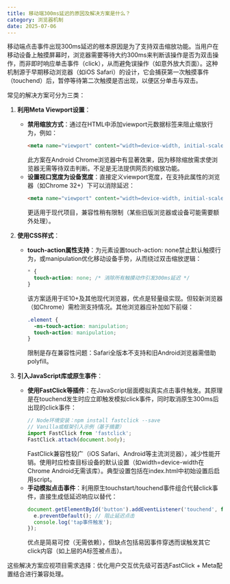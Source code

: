 ```yaml
---
title: 移动端300ms延迟的原因及解决方案是什么？
category: 浏览器机制
date: 2025-07-06
---
```

移动端点击事件出现300ms延迟的根本原因是为了支持双击缩放功能。当用户在移动设备上触摸屏幕时，浏览器需要等待大约300ms来判断该操作是否为双击操作，而非即时响应单击事件（click），从而避免误操作（如意外放大页面）。这种机制源于早期移动浏览器（如iOS Safari）的设计，它会捕获第一次触摸事件（touchend）后，暂停等待第二次触摸是否出现，以便区分单击与双击。

常见的解决方案可分为三类：

1. **利用Meta Viewport设置**：  
   - **禁用缩放方式**：通过在HTML中添加viewport元数据标签来阻止缩放行为，例如：  
     ```html
     <meta name="viewport" content="width=device-width, initial-scale=1, maximum-scale=1, user-scalable=no">
     ```  
     此方案在Android Chrome浏览器中有显著效果，因为移除缩放需求使浏览器无需等待双击判断。不足是无法提供网页的缩放功能。  
   - **设置视口宽度为设备宽度**：直接定义viewport宽度，在支持此属性的浏览器（如Chrome 32+）下可以消除延迟：  
     ```html
     <meta name="viewport" content="width=device-width, initial-scale=1.0">
     ```  
     更适用于现代项目，兼容性稍有限制（某些旧版浏览器或设备可能需要额外处理）。

2. **使用CSS样式**：  
   - **touch-action属性支持**：为元素设置touch-action: none禁止默认触摸行为，或manipulation优化移动设备手势，从而绕过双击缩放逻辑：  
     ```css
     * {
       touch-action: none; /* 消除所有触摸动作引发300ms延迟 */
     }
     ```  
     该方案适用于IE10+及其他现代浏览器，优点是轻量级实现。但较新浏览器（如Chrome）需检测支持情况。其他浏览器应补加如下前缀：  
     ```css
     .element {
       -ms-touch-action: manipulation;
       touch-action: manipulation;
     }
     ```  
     限制是存在兼容性问题：Safari全版本不支持和旧Android浏览器需借助polyfill。

3. **引入JavaScript库或原生事件**：  
   - **使用FastClick等插件**：在JavaScript层面模拟真实点击事件触发。其原理是在touchend发生时应立即触发模拟click事件，同时取消原生300ms后出现的click事件：  
     ```javascript
     // Node环境安装：npm install fastclick --save
     // Vanilla或框架引入示例（基于摘要）
     import FastClick from 'fastclick';
     FastClick.attach(document.body);
     ```  
     FastClick兼容性较广（iOS Safari、Android等主流浏览器），减少性能开销。使用时应检查目标设备的默认设置（如width=device-width在Chrome Android无需该库）。典型设置包括在index.html中初始设置后启用script。  
   - **手动模拟点击事件**：利用原生touchstart/touchend事件组合代替click事件，直接生成低延迟响应以替代：  
     ```javascript
     document.getElementById('button').addEventListener('touchend', function(e) {
       e.preventDefault(); // 阻止延迟点击
       console.log('tap事件触发');
     });
     ```  
     优点是简易可控（无需依赖），但缺点包括易因事件穿透而误触发其它click内容（如上层的A标签被点击）。

这些解决方案应视项目需求选择：优化用户交互优先级可首选FastClick + Meta配置结合进行兼容处理。
